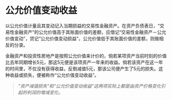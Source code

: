 # 公允价值变动收益

以公允价值计量且其变动记入当期损益的交易性金融资产。在资产负债表日，“交易性金融资产”的公允价值高于其账面价值的差额，应借记“交易性金融资产－公允价值变动”，贷记“公允价值变动损益”，公允价值低于其账面价值的差额，则做相反的分录。

金融资产和投资性房地产是按照公允价值来计价的，倘若某项资产当前时刻的价值比去年同期增长5元，那这5元便是该项资产一年来的收益。倘若该资产在这一年的时间里，不仅没有获得收益，反倒减值5元，那该公司便产生了5元的损失。这种收益或损失，便被称作“公允价值变动收益”。

> *"资产减值损失"和“公允价值变动收益”这两项实际上都是由资产价格变化引起的利润的增减变化。*
